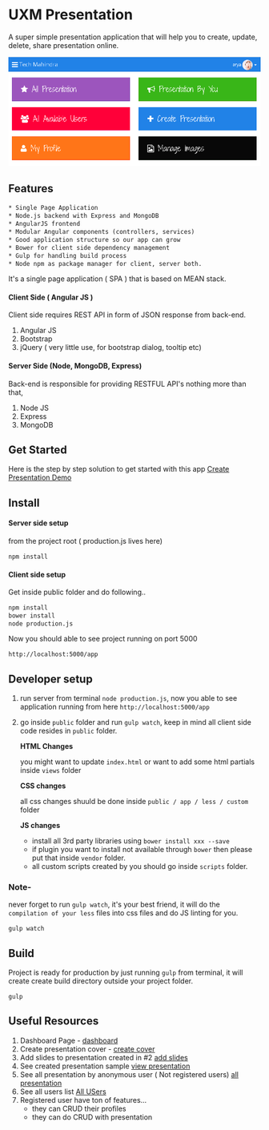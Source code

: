 UXM Presentation
==========

A super simple presentation application that will help you to create, update, delete, share presentation online.  

![Presentation Dashboard](https://raw.githubusercontent.com/hs105133/uxmdev/master/public/app/images/dashboard-cover.png)

## Features

    * Single Page Application
    * Node.js backend with Express and MongoDB
    * AngularJS frontend
    * Modular Angular components (controllers, services)
    * Good application structure so our app can grow
    * Bower for client side dependency management
    * Gulp for handling build process
    * Node npm as package manager for client, server both. 
    
It's a single page application ( SPA ) that is based on MEAN stack.

#### Client Side ( Angular JS )

Client side requires REST API in form of JSON response from back-end.

1. Angular JS 
2. Bootstrap 
3. jQuery ( very little use, for bootstrap dialog, tooltip etc)

#### Server Side (Node, MongoDB, Express)

Back-end is responsible for providing RESTFUL API's nothing more than that, 

1. Node JS
2. Express
3. MongoDB

## Get Started

Here is the step by step solution to get started with this app [Create Presentation Demo](http://uxm.herokuapp.com/#/covers/b4e5a6f8746799d4)

## Install
#### Server side setup

from the project root ( production.js lives here) 
```shell
npm install
```
#### Client side setup

Get inside public folder and do following..

```shell
npm install
bower install
node production.js
```

Now you should able to see project running on port 5000 

```shell
http://localhost:5000/app
```

## Developer setup

1. run server from terminal `node production.js`, now you able to see application running from here `http://localhost:5000/app`

2. go inside `public` folder and run `gulp watch`, keep in mind all client side code resides in `public` folder.
    
    **HTML Changes**
    
    you might want to update `index.html` or want to add some html partials inside `views` folder
    
    **CSS changes**
    
    all css changes shuuld be done inside `public / app / less / custom` folder
    
    **JS changes**
    
    - install all 3rd party libraries using `bower install xxx --save`
    - if plugin you want to install not available through `bower` then please put that inside `vendor` folder.
    - all custom scripts created by you should go inside `scripts` folder.

### Note- 

never forget to run `gulp watch`, it's your best friend, it will do the `compilation of your less` files into css files and do JS linting for you.

```shell
gulp watch
```

## Build

Project is ready for production by just running `gulp` from terminal, it will create create build directory outside your project folder.

```shell
gulp
```

## Useful Resources

1. Dashboard Page -  [dashboard](http://uxm.herokuapp.com/#/)
2. Create presentation cover - [create cover](http://uxm.herokuapp.com/#/create-cover)
3. Add slides to presentation created in #2 [add slides](http://uxm.herokuapp.com/#/addslide)
4. See created presentation sample [view presentation](http://uxm.herokuapp.com/#/covers/701e275088775a60)
5. See all presentation by anonymous user ( Not registered users) [all presentation](http://uxm.herokuapp.com/#/covers)
6. See all users list [All USers](http://uxm.herokuapp.com/#/users)
7. Registered user have ton of features...
    - they can CRUD their profiles
    - they can do CRUD with presentation 

    

